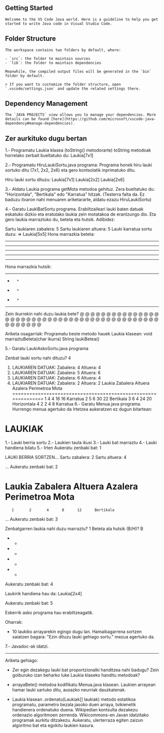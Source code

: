 ## Getting Started

    Welcome to the VS Code Java world. Here is a guideline to help you get started to write Java code in Visual Studio Code.

## Folder Structure

    The workspace contains two folders by default, where:

    - `src`: the folder to maintain sources
    - `lib`: the folder to maintain dependencies

    Meanwhile, the compiled output files will be generated in the `bin` folder by default.

    > If you want to customize the folder structure, open `.vscode/settings.json` and update the related settings there.

## Dependency Management

    The `JAVA PROJECTS` view allows you to manage your dependencies. More details can be found [here](https://github.com/microsoft/vscode-java-dependency#manage-dependencies).

## Zer aurkituko dugu bertan
1.- Programatu Laukia klasea (toString() metodorarte)
           toString metodoak horrelako zerbait bueltatuko du: Laukia[7x1]

2.- Programatu HiruLaukiSortu.java programa:
       Programa honek hiru lauki sortuko ditu (7x1, 2x2, 2x6)
       eta gero kontsolatik inprimatuko ditu.

Hiru lauki sortu dituzu:
Laukia[7x1]
Laukia[2x2]
Laukia[2x6]

3.- Aldatu Laukia programa getMota metodoa gehituz. Zera bueltatuko du:
     "Horizontala", "Bertikala" edo "Karratua" hitzak. (Testerra falta da. Ez baduzu itxaron nahi menuaren ariketararte, aldatu ezazu HiruLaukiSortu)

4.- Garatu LaukiBatSortu programa. Erabiltzaileari lauki baten datuak eskatuko dizkio eta eratutako laukia zein motatakoa de erantzungo dio. Eta gero laukia marraztuko du, beteta eta hutsik. Adibidez:

Sartu laukiaren zabalera: 5
Sartu laukiaren altuera: 5
Lauki karratua sortu duzu: => Laukia[5x5]
Hona marrazkia beteta:
* * * * *
* * * * *
* * * * *
* * * * *
* * * * *
Hona marrazkia hutsik:
* * * * *
*       *
*       *
*       *
* * * * *

Zein ikurrekin nahi duzu laukia bete? @
@ @ @ @ @ @ @ @ @ @
@ @ @ @ @ @ @ @ @ @
@ @ @ @ @ @ @ @ @ @
@ @ @ @ @ @ @ @ @ @
@ @ @ @ @ @ @ @ @ @

Ariketa osagarriak:
Programatu beste metodo hauek Laukia klasean:
  void marraztuBeteta(char ikurra)
  String laukiBetea()

5.- Garatu LaukiAskoSortu.java programa

Zenbat lauki sortu nahi dituzu? 4
1. LAUKIAREN DATUAK:
     Zabalera: 4
     Altuera: 4
2. LAUKIAREN DATUAK:
     Zabalera: 5
     Altuera: 6
3. LAUKIAREN DATUAK:
     Zabalera: 6
     Altuera: 4
4. LAUKIAREN DATUAK:
     Zabalera: 2
     Altuera: 2
Laukia   Zabalera Altuera Azalera Perimetroa  Mota
==============================================================
       1       4       4      16      16      Karratua
       2       5       6      30      22      Bertikala
       3       6       4      24      20      Horizontala
       4       2       2       4       8      Karratua
6.- Garatu Menua.java programa. Hurrengo menua agertuko da Irtetzea aukeratzen ez dugun bitartean:

LAUKIAK
====================================
1.- Lauki berria sortu
2.- Laukien taula ikusi
3.- Lauki bat marraztu
4.- Lauki handiena bilatu
5.- Irten
Aukeratu zenbaki bat: 1

LAUKI BERRIA SORTZEN...
  Sartu zabalera: 2
  Sartu altuera: 4

...
Aukeratu zenbaki bat: 2

Laukia   Zabalera Altuera Azalera Perimetroa  Mota
==============================================================
       1       2       4      8      12      Bertikala


...
Aukeratu zenbaki bat: 3

Zenbatgarren laukia nahi duzu marraztu? 1
Beteta ala hutsik (B/H)? B
* *
* *
* *
* *

Aukeratu zenbaki bat: 4

Laukirik handiena hau da: Laukia[2x4]

Aukeratu zenbaki bat: 5

Eskerrik asko programa hau erabiltzeagatik.

Oharrak:
- 10 laukiko arrayarekin egingo dugu lan.
  Hamaikagarrena sortzen saiatzen bagara: "Ezin dituzu lauki gehiago sortu." mezua agertuko da.

7.- Javadoc-ak idatzi.

-------

Ariketa gehiago:

- Zer egin dezakegu lauki bat proportzionalki handitzea nahi badugu? Zein goiburuko izan beharko luke Laukia klaseko handitu metodoak?

- arrayaBete() metodoa kodifikatu Menua.java klasean. Laukien arrayean hamar lauki sartuko ditu, ausazko neurriak dauzkatenak.

- Laukia klasean .ordenatu(Laukiak[] laukiak) metodo estatikoa programatu, parametro bezala jasoko duen arraya, txikienetik handienera ordenatuko duena. Wikipedian kontsulta dezakezu ordenazio algoritmoen zerrenda. Wikicommons-en Javan idatzitako programak aurkitu ditzakezu. Aukeratu, ulerterraza egiten zaizun algoritmo bat eta egokitu laukien kasura.

